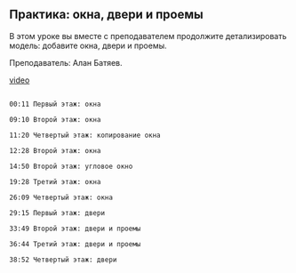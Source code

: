 ## Практика: окна, двери и проемы

В этом уроке вы вместе с преподавателем продолжите детализировать модель: добавите окна, двери и проемы. 

Преподаватель: Алан Батяев. 

[video](https://player.softculture.cc/embed/online/ARC/ARC_59.21.12_L3-9_Practice_Windows_Doors)

```chapters

00:11 Первый этаж: окна

09:10 Второй этаж: окна

11:20 Четвертый этаж: копирование окна

12:28 Второй этаж: окна

14:50 Второй этаж: угловое окно

19:28 Третий этаж: окна

26:09 Четвертый этаж: окна

29:15 Первый этаж: двери

33:49 Второй этаж: двери и проемы

36:44 Третий этаж: двери и проемы

38:52 Четвертый этаж: двери 

```